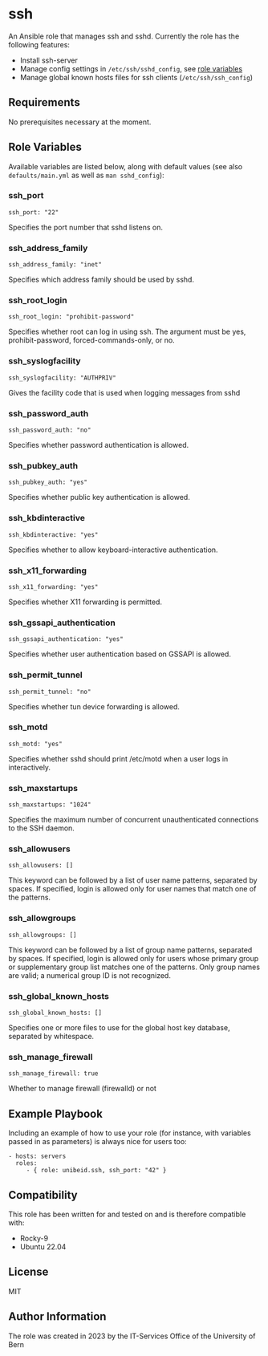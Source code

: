 # ssh

An Ansible role that manages ssh and sshd. Currently the role has the following
features:

* Install ssh-server
* Manage config settings in `/etc/ssh/sshd_config`, see
  [role variables](#role-variables)
* Manage global known hosts files for ssh clients (`/etc/ssh/ssh_config`)

## Requirements

No prerequisites necessary at the moment.

## Role Variables

Available variables are listed below, along with default values (see also `defaults/main.yml` as well as `man sshd_config`):

### ssh_port

    ssh_port: "22"

Specifies the port number that sshd listens on.

### ssh_address_family

    ssh_address_family: "inet"

Specifies which address family should be used by sshd.

### ssh_root_login

    ssh_root_login: "prohibit-password"

Specifies whether root can log in using ssh.  The argument must be yes, prohibit-password, forced-commands-only, or no.

### ssh_syslogfacility

    ssh_syslogfacility: "AUTHPRIV"

Gives the facility code that is used when logging messages from sshd

### ssh_password_auth

    ssh_password_auth: "no"

Specifies whether password authentication is allowed.

### ssh_pubkey_auth

    ssh_pubkey_auth: "yes"

Specifies whether public key authentication is allowed.

### ssh_kbdinteractive

    ssh_kbdinteractive: "yes"

Specifies whether to allow keyboard-interactive authentication.

### ssh_x11_forwarding

    ssh_x11_forwarding: "yes"

Specifies whether X11 forwarding is permitted.

### ssh_gssapi_authentication

    ssh_gssapi_authentication: "yes"

Specifies whether user authentication based on GSSAPI is allowed.

### ssh_permit_tunnel

    ssh_permit_tunnel: "no"

Specifies whether tun device forwarding is allowed.

### ssh_motd

    ssh_motd: "yes"

Specifies whether sshd should print /etc/motd when a user logs in interactively.

### ssh_maxstartups

    ssh_maxstartups: "1024"

Specifies the maximum number of concurrent unauthenticated connections to the SSH daemon.
    
### ssh_allowusers

    ssh_allowusers: []

This keyword can be followed by a list of user name patterns, separated by spaces.  If specified, login is allowed only for user
names that match one of the patterns.

### ssh_allowgroups

    ssh_allowgroups: []

This keyword can be followed by a list of group name patterns, separated by spaces.  If specified, login is allowed only for users whose primary group or
supplementary group list matches one of the patterns.  Only group names are valid; a numerical group ID is not recognized.

### ssh_global_known_hosts

    ssh_global_known_hosts: []

Specifies one or more files to use for the global host key database, separated by whitespace.

### ssh_manage_firewall

    ssh_manage_firewall: true

Whether to manage firewall (firewalld) or not

## Example Playbook

Including an example of how to use your role (for instance, with variables
passed in as parameters) is always nice for users too:

    - hosts: servers
      roles:
         - { role: unibeid.ssh, ssh_port: "42" }

## Compatibility

This role has been written for and tested on and is therefore compatible with:

* Rocky-9
* Ubuntu 22.04

## License

MIT

## Author Information

The role was created in 2023 by the IT-Services Office of the University of Bern
